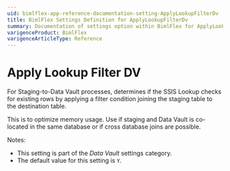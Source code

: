 ```yaml
---
uid: bimlflex-app-reference-documentation-setting-ApplyLookupFilterDv
title: BimlFlex Settings Definition for ApplyLookupFilterDv
summary: Documentation of settings option within BimlFlex for ApplyLookupFilterDv
varigenceProduct: BimlFlex
varigenceArticleType: Reference
---
```


# Apply Lookup Filter DV

For Staging-to-Data Vault processes, determines if the SSIS Lookup checks for existing rows by applying a filter condition joining the staging table to the destination table. 

This is to optimize memory usage. Use if staging and Data Vault is co-located in the same database or if cross database joins are possible.

Notes:

* This setting is part of the *Data Vault* settings category.
* The default value for this setting is `Y`.
